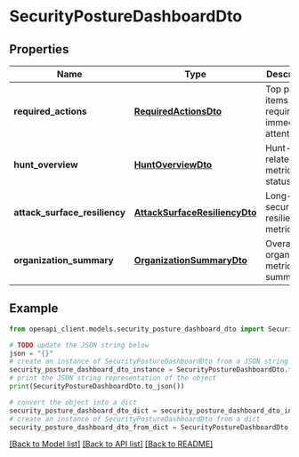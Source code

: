 # SecurityPostureDashboardDto


## Properties

Name | Type | Description | Notes
------------ | ------------- | ------------- | -------------
**required_actions** | [**RequiredActionsDto**](RequiredActionsDto.md) | Top priority items requiring immediate attention | 
**hunt_overview** | [**HuntOverviewDto**](HuntOverviewDto.md) | Hunt-related metrics and status | 
**attack_surface_resiliency** | [**AttackSurfaceResiliencyDto**](AttackSurfaceResiliencyDto.md) | Long-term security resilience metrics | 
**organization_summary** | [**OrganizationSummaryDto**](OrganizationSummaryDto.md) | Overall organization metrics and summary | 

## Example

```python
from openapi_client.models.security_posture_dashboard_dto import SecurityPostureDashboardDto

# TODO update the JSON string below
json = "{}"
# create an instance of SecurityPostureDashboardDto from a JSON string
security_posture_dashboard_dto_instance = SecurityPostureDashboardDto.from_json(json)
# print the JSON string representation of the object
print(SecurityPostureDashboardDto.to_json())

# convert the object into a dict
security_posture_dashboard_dto_dict = security_posture_dashboard_dto_instance.to_dict()
# create an instance of SecurityPostureDashboardDto from a dict
security_posture_dashboard_dto_from_dict = SecurityPostureDashboardDto.from_dict(security_posture_dashboard_dto_dict)
```
[[Back to Model list]](../README.md#documentation-for-models) [[Back to API list]](../README.md#documentation-for-api-endpoints) [[Back to README]](../README.md)


